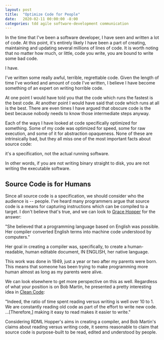 ```yaml
---
layout: post
title:  "Optimize Code for People"
date:   2020-02-11 00:00:00 -8:00
categories: tdd agile software-development communication
---
```

In the time that I've been a software developer, I have seen and written a lot of code. At this point, it's entirely likely I have been a part of creating, maintaining and updating several millions of lines of code. It is worth noting that no matter how much, or little, code you write, you are bound to write some bad code.

I have.

I've written some really awful, terrible, regrettable code. Given the length of time I've worked and amount of code I've written, I believe I have become something of an expert on writing horrible code.

At one point I would have told you that the code which runs the fastest is the best code.  At another point I would have said that code which runs at all is the best.  There are even times I have argued that obscure code is the best because nobody needs to know those intermediate steps anyway.

Each of the ways I have looked at code specifically optimized for something. Some of my code was optimized for speed, some for raw execution, and some of it for abstraction opaqueness. None of these are intrinsically bad, but they all miss one of the most important facts about source code:

it's a specification, not the actual running software.

In other words, if you are not writing binary straight to disk, you are not writing the executable software.

## Source Code is for Humans ##

Since all source code is a specification, we should consider who the audience is -- people. I've heard many programmers argue that source code is a means for capturing instructions which can be compiled to a target. I don't believe that's true, and we can look to [Grace Hopper](https://en.wikipedia.org/wiki/Grace_Hopper) for the answer:

"She believed that a programming language based on English was possible. Her compiler converted English terms into machine code understood by computers."

Her goal in creating a compiler was, specifically, to create a human-readable, human editable document, IN ENGLISH, her native language.

This work was done in 1949, just a year or two after my parents were born. This means that someone has been trying to make programming more human almost as long as my parents were alive.

We can look elsewhere to get more perspective on this as well. Regardless of what your position is on Bob Martin, he presented a pretty interesting idea in [Clean Code](https://www.amazon.com/Clean-Code-Handbook-Software-Craftsmanship/dp/0132350882/ref=redir_mobile_desktop?_encoding=UTF8&aaxitk=mpz1qxMGQ8X16bqAzSf5zQ&hsa_cr_id=8875635360201&ref_=sb_s_sparkle):

"Indeed, the ratio of time spent reading versus writing is well over 10 to 1. We are constantly reading old code as part of the effort to write new code. ...[Therefore,] making it easy to read makes it easier to write."

Considering RDML Hopper's aims in creating a compiler, and Bob Martin's claims about reading versus writing code, it seems reasonable to claim that source code is purpose-built to be read, edited and understood by people.

